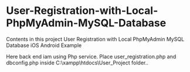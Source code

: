 # User-Registration-with-Local-PhpMyAdmin-MySQL-Database
Contents in this project User Registration with Local PhpMyAdmin MySQL Database iOS Android Example

Here back end iam using Php service.
Place user_registration.php and dbconfig.php inside C:\xampp\htdocs\User_Project folder..
